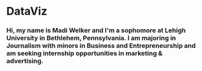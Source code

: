 # DataViz
### Hi, my name is Madi Welker and I'm a sophomore at **Lehigh University** in Bethlehem, Pennsylvania. I am majoring in Journalism with minors in Business and Entrepreneurship and am seeking internship opportunities in marketing & advertising. 
